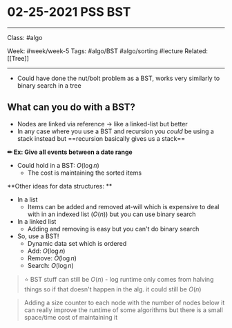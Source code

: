 # 02-25-2021 PSS BST

---

Class: #algo 
 
Week: #week/week-5 
Tags: #algo/BST #algo/sorting #lecture
Related: [[Tree]]

---

- Could have done the nut/bolt problem as a BST, works very similarly to binary search in a tree

## What can you do with a BST?
- Nodes are linked via reference
-> like a linked-list but better
- In any case where you use a BST and recursion you *could* be using a stack instead but ==recursion basically gives us a stack==

**✏ Ex: Give all events between a date range**
- Could hold in a BST: $O(\log n)$
	- The cost is maintaining the sorted items

**Other ideas for data structures: **
- In a list 
	- Items can be added and removed at-will which is expensive to deal with in an indexed list ($O(n)$) but you can use binary search
- In a linked list 
	- Adding and removing is easy but you can't do binary search
- So, use a BST!
	- Dynamic data set which is ordered
	- Add: $O(\log n)$
	- Remove: $O(\log n)$
	- Search: $O(\log n)$

>⭐ BST stuff can still be $O(n)$ - log runtime only comes from halving things so if that doesn't happen in the alg. it could still be $O(n)$

> Adding a size counter to each node with the number of nodes below it can really improve the runtime of some algorithms but there is a small space/time cost of maintaining it

